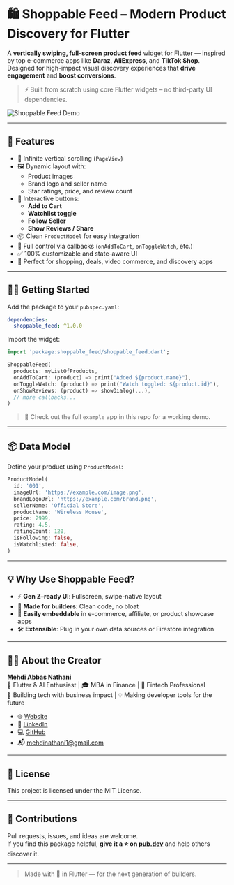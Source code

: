 # 🛍️ Shoppable Feed – Modern Product Discovery for Flutter

A **vertically swiping, full-screen product feed** widget for Flutter — inspired by top e-commerce apps like **Daraz**, **AliExpress**, and **TikTok Shop**. Designed for high-impact visual discovery experiences that **drive engagement** and **boost conversions**.

> ⚡ Built from scratch using core Flutter widgets – no third-party UI dependencies.

![Shoppable Feed Demo](https://raw.githubusercontent.com/mehdinathani/shoppable_feed/main/assets/demo.gif)

---

## 🚀 Features

- 🔄 Infinite vertical scrolling (`PageView`)
- 🖼️ Dynamic layout with:
  - Product images
  - Brand logo and seller name
  - Star ratings, price, and review count
- 🛒 Interactive buttons:
  - **Add to Cart**
  - **Watchlist toggle**
  - **Follow Seller**
  - **Show Reviews / Share**
- 📦 Clean `ProductModel` for easy integration
- 🔧 Full control via callbacks (`onAddToCart`, `onToggleWatch`, etc.)
- ✅ 100% customizable and state-aware UI
- 📱 Perfect for shopping, deals, video commerce, and discovery apps

---

## 🧑‍💻 Getting Started

Add the package to your `pubspec.yaml`:

```yaml
dependencies:
  shoppable_feed: ^1.0.0
```

Import the widget:

```dart
import 'package:shoppable_feed/shoppable_feed.dart';

ShoppableFeed(
  products: myListOfProducts,
  onAddToCart: (product) => print("Added ${product.name}"),
  onToggleWatch: (product) => print("Watch toggled: ${product.id}"),
  onShowReviews: (product) => showDialog(...),
  // more callbacks...
)
```

> 📲 Check out the full `example` app in this repo for a working demo.

---

## 📦 Data Model

Define your product using `ProductModel`:

```dart
ProductModel(
  id: '001',
  imageUrl: 'https://example.com/image.png',
  brandLogoUrl: 'https://example.com/brand.png',
  sellerName: 'Official Store',
  productName: 'Wireless Mouse',
  price: 2999,
  rating: 4.5,
  ratingCount: 120,
  isFollowing: false,
  isWatchlisted: false,
)
```

---

## 💡 Why Use Shoppable Feed?

- ⚡ **Gen Z–ready UI**: Fullscreen, swipe-native layout
- 💼 **Made for builders**: Clean code, no bloat
- 🧩 **Easily embeddable** in e-commerce, affiliate, or product showcase apps
- 🛠️ **Extensible**: Plug in your own data sources or Firestore integration

---

## 👨‍💻 About the Creator

**Mehdi Abbas Nathani**  
🚀 Flutter & AI Enthusiast | 🎓 MBA in Finance | 💼 Fintech Professional  
📍 Building tech with business impact | 💡 Making developer tools for the future  

- 🌐 [Website](https://mehdinathani.github.io/)
- 🧠 [LinkedIn](https://www.linkedin.com/in/mehdinathani/)
- 💻 [GitHub](https://github.com/mehdinathani)
- 📬 mehdinathani1@gmail.com

---

## 📜 License

This project is licensed under the MIT License.

---

## 🤝 Contributions

Pull requests, issues, and ideas are welcome.  
If you find this package helpful, **give it a ⭐ on [pub.dev](https://pub.dev/packages/shoppable_feed)** and help others discover it.

---

> Made with 💙 in Flutter — for the next generation of builders.
